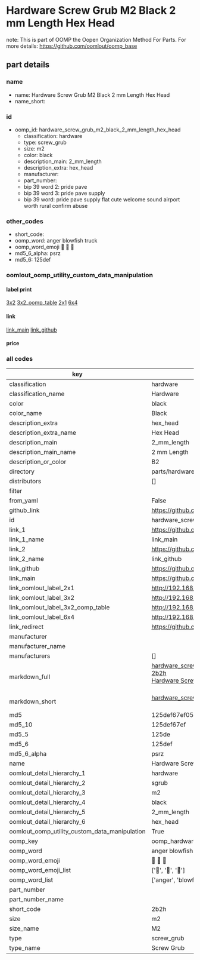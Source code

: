 # Hardware Screw Grub M2 Black 2 mm Length Hex Head  

note: This is part of OOMP the Oopen Organization Method For Parts. For more details: https://github.com/oomlout/oomp_base

##  part details
  







### name
* name: Hardware Screw Grub M2 Black 2 mm Length Hex Head
* name_short: 
### id
* oomp_id: hardware_screw_grub_m2_black_2_mm_length_hex_head
  * classification: hardware
  * type: screw_grub
  * size: m2
  * color: black
  * description_main: 2_mm_length
  * description_extra: hex_head
  * manufacturer: 
  * part_number: 
  * bip 39 word 2: pride pave
  * bip 39 word 3: pride pave supply
  * bip 39 word: pride pave supply flat cute welcome sound airport worth rural confirm abuse

### other_codes
* short_code: 
* oomp_word: anger blowfish truck
* oomp_word_emoji :anger: :blowfish: :truck:
* md5_6_alpha: psrz
* md5_6: 125def






### oomlout_oomp_utility_custom_data_manipulation
#### label print
[3x2](http://192.168.1.245:1112/?label=oomp%20psrz)
[3x2_oomp_table](http://192.168.1.108:1112/?label=oomp%20psrz)
[2x1](http://192.168.1.242:1112/?label=oomp%20psrz)
[6x4](http://192.168.1.55:1112/?label=oomp%20psrz)    

#### link

[link_main](https://github.com/oomlout/oomlout_oomp_version_1_messy/tree/main/parts/hardware_screw_grub_m2_black_2_mm_length_hex_head) [link_github](https://github.com/oomlout/oomlout_oomp_version_1_messy/tree/main/parts/hardware_screw_grub_m2_black_2_mm_length_hex_head)                             

#### price







### all codes 
| key | value |  
| --- | --- |  
| classification | hardware |  
| classification_name | Hardware |  
| color | black |  
| color_name | Black |  
| description_extra | hex_head |  
| description_extra_name | Hex Head |  
| description_main | 2_mm_length |  
| description_main_name | 2 mm Length |  
| description_or_color | B2 |  
| directory | parts/hardware_screw_grub_m2_black_2_mm_length_hex_head |  
| distributors | [] |  
| filter |  |  
| from_yaml | False |  
| github_link | https://github.com/oomlout/oomlout_oomp_part_src/tree/main/parts/hardware_screw_grub_m2_black_2_mm_length_hex_head |  
| id | hardware_screw_grub_m2_black_2_mm_length_hex_head |  
| link_1 | https://github.com/oomlout/oomlout_oomp_version_1_messy/tree/main/parts/hardware_screw_grub_m2_black_2_mm_length_hex_head |  
| link_1_name | link_main |  
| link_2 | https://github.com/oomlout/oomlout_oomp_version_1_messy/tree/main/parts/hardware_screw_grub_m2_black_2_mm_length_hex_head |  
| link_2_name | link_github |  
| link_github | https://github.com/oomlout/oomlout_oomp_version_1_messy/tree/main/parts/hardware_screw_grub_m2_black_2_mm_length_hex_head |  
| link_main | https://github.com/oomlout/oomlout_oomp_version_1_messy/tree/main/parts/hardware_screw_grub_m2_black_2_mm_length_hex_head |  
| link_oomlout_label_2x1 | http://192.168.1.242:1112/?label=oomp%20psrz |  
| link_oomlout_label_3x2 | http://192.168.1.245:1112/?label=oomp%20psrz |  
| link_oomlout_label_3x2_oomp_table | http://192.168.1.108:1112/?label=oomp%20psrz |  
| link_oomlout_label_6x4 | http://192.168.1.55:1112/?label=oomp%20psrz |  
| link_redirect | https://github.com/oomlout/oomlout_oomp_version_1_messy/tree/main/parts/hardware_screw_grub_m2_black_2_mm_length_hex_head |  
| manufacturer |  |  
| manufacturer_name |  |  
| manufacturers | [] |  
| markdown_full | [hardware_screw_grub_m2_black_2_mm_length_hex_head](none)<br>[2b2h](none)<br>[Hardware Screw Grub M2 Black 2 Mm Length Hex Head](none)<br><br> |  
| markdown_short | [hardware_screw_grub_m2_black_2_mm_length_hex_head](none)<br><br> |  
| md5 | 125def67ef0599fbe51b5589b3a86554 |  
| md5_10 | 125def67ef |  
| md5_5 | 125de |  
| md5_6 | 125def |  
| md5_6_alpha | psrz |  
| name | Hardware Screw Grub M2 Black 2 mm Length Hex Head |  
| oomlout_detail_hierarchy_1 | hardware |  
| oomlout_detail_hierarchy_2 | sgrub |  
| oomlout_detail_hierarchy_3 | m2 |  
| oomlout_detail_hierarchy_4 | black |  
| oomlout_detail_hierarchy_5 | 2_mm_length |  
| oomlout_detail_hierarchy_6 | hex_head |  
| oomlout_oomp_utility_custom_data_manipulation | True |  
| oomp_key | oomp_hardware_screw_grub_m2_black_2_mm_length_hex_head |  
| oomp_word | anger blowfish truck |  
| oomp_word_emoji | :anger: :blowfish: :truck: |  
| oomp_word_emoji_list | [':anger:', ':blowfish:', ':truck:'] |  
| oomp_word_list | ['anger', 'blowfish', 'truck'] |  
| part_number |  |  
| part_number_name |  |  
| short_code | 2b2h |  
| size | m2 |  
| size_name | M2 |  
| type | screw_grub |  
| type_name | Screw Grub |  
